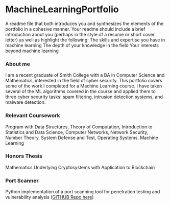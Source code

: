 # MachineLearningPortfolio


A readme file that both introduces you and synthesizes the elements of the portfolio in a cohesive manner. Your readme should include a brief introduction about you (perhaps in the style of a resume or short cover letter) as well as highlight the following: 
The skills and expertise you have in machine learning
The depth of your knowledge in the field
Your interests beyond machine learning 

### About me

I am a recent graduate of Smith College with a BA in Computer Science and Mathematics, interested in the field of cyber security. 
This portfolio covers some of the work I completed for a Machine Learning course. I have taken several of the ML algorithms covered in the course and applied them to three cyber security tasks: spam filtering, intrusion detection systems, and malware detection. 

### Relevant Coursework
Program with Data Structures, Theory of Computation, Introduction to Statistics and Data Science, Computer Networks, Network Security, Number Theory, System Defense and Test, Operating Systems, Machine Learning

### Honors Thesis
Mathematics Underlying Cryptosystems with Application to Blockchain

### Port Scanner 
Python implementation of a port scanning tool for penetration testing and vulnerability analysis ([GITHUB Repo here](https://github.com/lgroves29/NetSecPortScanner))



